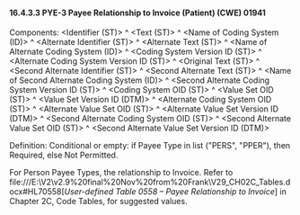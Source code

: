 #### 16.4.3.3 PYE-3 Payee Relationship to Invoice (Patient) (CWE) 01941

Components: &lt;Identifier (ST)> ^ &lt;Text (ST)> ^ &lt;Name of Coding System (ID)> ^ &lt;Alternate Identifier (ST)> ^ &lt;Alternate Text (ST)> ^ &lt;Name of Alternate Coding System (ID)> ^ &lt;Coding System Version ID (ST)> ^ &lt;Alternate Coding System Version ID (ST)> ^ &lt;Original Text (ST)> ^ &lt;Second Alternate Identifier (ST)> ^ &lt;Second Alternate Text (ST)> ^ &lt;Name of Second Alternate Coding System (ID)> ^ &lt;Second Alternate Coding System Version ID (ST)> ^ &lt;Coding System OID (ST)> ^ &lt;Value Set OID (ST)> ^ &lt;Value Set Version ID (DTM)> ^ &lt;Alternate Coding System OID (ST)> ^ &lt;Alternate Value Set OID (ST)> ^ &lt;Alternate Value Set Version ID (DTM)> ^ &lt;Second Alternate Coding System OID (ST)> ^ &lt;Second Alternate Value Set OID (ST)> ^ &lt;Second Alternate Value Set Version ID (DTM)>

Definition: Conditional or empty: if Payee Type in list ("PERS", "PPER"), then Required, else Not Permitted.

For Person Payee Types, the relationship to Invoice. Refer to file:///E:\V2\v2.9%20final%20Nov%20from%20Frank\V29_CH02C_Tables.docx#HL70558[_User-defined Table 0558 – Payee Relationship to Invoice_] in Chapter 2C, Code Tables, for suggested values.
